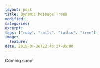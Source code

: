 ```yaml
---
layout: post
title: Dynamic Message Trees
modified:
categories: 
excerpt:
tags: ["ruby", "rails", "twilio", "tree"]
image:
  feature:
date: 2015-07-26T22:40:27-05:00
---
```


Coming soon!